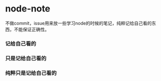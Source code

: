 # node-note
不做commit，issue用来放一些学习node的时候的笔记，纯粹记给自己看的东西，不能保证正确性。


### 记给自己看的
### 只是记给自己看的
### 纯粹只是记给自己看的
